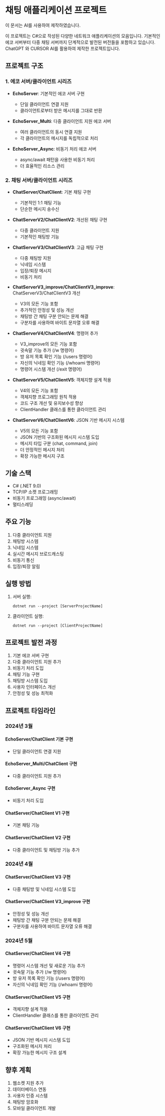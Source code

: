 # 채팅 애플리케이션 프로젝트

이 문서는 AI를 사용하여 제작하였습니다.

이 프로젝트는 C#으로 작성된 다양한 네트워크 애플리케이션의 모음입니다. 
기본적인 에코 서버부터 다중 채팅 서버까지 단계적으로 발전된 버전들을 포함하고 있습니다.
ChatGPT 와 CURSOR AI를 활용하여 제작한 프로젝트입니다.

## 프로젝트 구조

### 1. 에코 서버/클라이언트 시리즈
- **EchoServer**: 기본적인 에코 서버 구현
  - 단일 클라이언트 연결 지원
  - 클라이언트로부터 받은 메시지를 그대로 반환

- **EchoServer_Multi**: 다중 클라이언트 지원 에코 서버
  - 여러 클라이언트의 동시 연결 지원
  - 각 클라이언트의 메시지를 독립적으로 처리

- **EchoServer_Async**: 비동기 처리 에코 서버
  - async/await 패턴을 사용한 비동기 처리
  - 더 효율적인 리소스 관리

### 2. 채팅 서버/클라이언트 시리즈
- **ChatServer/ChatClient**: 기본 채팅 구현
  - 기본적인 1:1 채팅 기능
  - 단순한 메시지 송수신

- **ChatServerV2/ChatClientV2**: 개선된 채팅 구현
  - 다중 클라이언트 지원
  - 기본적인 채팅방 기능

- **ChatServerV3/ChatClientV3**: 고급 채팅 구현
  - 다중 채팅방 지원
  - 닉네임 시스템
  - 입장/퇴장 메시지
  - 비동기 처리

- **ChatServerV3_improve/ChatClientV3_improve**: ChatServerV3/ChatClientV3 개선
  - V3의 모든 기능 포함
  - 추가적인 안정성 및 성능 개선
  - 채팅방 간 채팅 구분 안되는 문제 해결
  - 구분자를 사용하여 바이트 문자열 오류 해결

- **ChatServerV4/ChatClientV4**: 명령어 추가
  - V3_improve의 모든 기능 포함
  - 귓속말 기능 추가 (/w 명령어)
  - 방 유저 목록 확인 기능 (/users 명령어)
  - 자신의 닉네임 확인 기능 (/whoami 명령어)
  - 명령어 시스템 개선 (/exit 명령어)

- **ChatServerV5/ChatClientV5**: 객체지향 설계 적용
  - V4의 모든 기능 포함
  - 객체지향 프로그래밍 원칙 적용
  - 코드 구조 개선 및 유지보수성 향상
  - ClientHandler 클래스를 통한 클라이언트 관리

- **ChatServerV6/ChatClientV6**: JSON 기반 메시지 시스템
  - V5의 모든 기능 포함
  - JSON 기반의 구조화된 메시지 시스템 도입
  - 메시지 타입 구분 (chat, command, join)
  - 더 안정적인 메시지 처리
  - 확장 가능한 메시지 구조

## 기술 스택
- C# (.NET 9.0)
- TCP/IP 소켓 프로그래밍
- 비동기 프로그래밍 (async/await)
- 멀티스레딩

## 주요 기능
1. 다중 클라이언트 지원
2. 채팅방 시스템
3. 닉네임 시스템
4. 실시간 메시지 브로드캐스팅
5. 비동기 통신
6. 입장/퇴장 알림

## 실행 방법
1. 서버 실행:
   ```
   dotnet run --project [ServerProjectName]
   ```

2. 클라이언트 실행:
   ```
   dotnet run --project [ClientProjectName]
   ```

## 프로젝트 발전 과정
1. 기본 에코 서버 구현
2. 다중 클라이언트 지원 추가
3. 비동기 처리 도입
4. 채팅 기능 구현
5. 채팅방 시스템 도입
6. 사용자 인터페이스 개선
7. 안정성 및 성능 최적화

## 프로젝트 타임라인

### 2024년 3월
#### EchoServer/ChatClient 기본 구현
- 단일 클라이언트 연결 지원

#### EchoServer_Multi/ChatClient 구현
- 다중 클라이언트 지원 추가

#### EchoServer_Async 구현
- 비동기 처리 도입

#### ChatServer/ChatClient V1 구현
- 기본 채팅 기능

#### ChatServer/ChatClient V2 구현
- 다중 클라이언트 및 채팅방 기능 추가

### 2024년 4월
#### ChatServer/ChatClient V3 구현
- 다중 채팅방 및 닉네임 시스템 도입

#### ChatServer/ChatClient V3_improve 구현
- 안정성 및 성능 개선
- 채팅방 간 채팅 구분 안되는 문제 해결
- 구분자를 사용하여 바이트 문자열 오류 해결

### 2024년 5월
#### ChatServer/ChatClient V4 구현
- 명령어 시스템 개선 및 새로운 기능 추가
- 귓속말 기능 추가 (/w 명령어)
- 방 유저 목록 확인 기능 (/users 명령어)
- 자신의 닉네임 확인 기능 (/whoami 명령어)

#### ChatServer/ChatClient V5 구현
- 객체지향 설계 적용
- ClientHandler 클래스를 통한 클라이언트 관리

#### ChatServer/ChatClient V6 구현
- JSON 기반 메시지 시스템 도입
- 구조화된 메시지 처리
- 확장 가능한 메시지 구조 설계

## 향후 계획
1. 웹소켓 지원 추가
2. 데이터베이스 연동
3. 사용자 인증 시스템
4. 채팅방 암호화
5. 모바일 클라이언트 개발